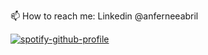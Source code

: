 📫 How to reach me: Linkedin @anferneeabril






[![spotify-github-profile](https://spotify-github-profile.vercel.app/api/view?uid=22cdngwrg3hhiky5zapuhooka&cover_image=true&theme=default)](https://github.com/kittinan/spotify-github-profile)
